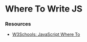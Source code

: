 # Where To Write JS

### Resources
- [W3Schools: JavaScript Where To](https://www.w3schools.com/js/js_whereto.asp)
